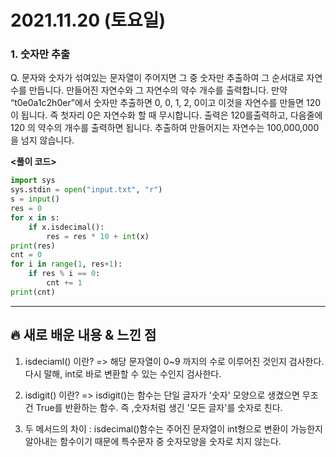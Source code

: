 # 2021.11.20 (토요일)
### **1. 숫자만 추출**

Q. 문자와 숫자가 섞여있는 문자열이 주어지면 그 중 숫자만 추출하여 그 순서대로 자연수를 만듭니다.
   만들어진 자연수와 그 자연수의 약수 개수를 출력합니다.
   만약 “t0e0a1c2h0er”에서 숫자만 추출하면 0, 0, 1, 2, 0이고 이것을 자연수를 만들면 120이 됩니다.
   즉 첫자리 0은 자연수화 할 때 무시합니다. 출력은 120를출력하고, 다음줄에120 의 약수의 개수를 출력하면 
   됩니다.
   추출하여 만들어지는 자연수는 100,000,000을 넘지 않습니다.


**<풀이 코드>**
```python
import sys
sys.stdin = open("input.txt", "r")
s = input()
res = 0
for x in s:
    if x.isdecimal():
        res = res * 10 + int(x)
print(res)
cnt = 0
for i in range(1, res+1):
    if res % i == 0:
        cnt += 1
print(cnt)
```


---
##  **🔥 새로 배운 내용 & 느낀 점**

   1. isdeciaml() 이란?
   => 해당 문자열이 0~9 까지의 수로 이루어진 것인지 검사한다.
      다시 말해, int로 바로 변환할 수 있는 수인지 검사한다.

   2. isdigit() 이란?
   => isdigit()는 함수는 단일 글자가 '숫자' 모양으로 생겼으면 무조건 True를 반환하는 함수.
      즉 ,숫자처럼 생긴 '모든 글자'를 숫자로 친다.

   3. 두 메서드의 차이 : isdecimal()함수는 주어진 문자열이  int형으로 변환이 가능한지 알아내는
      함수이기 때문에 특수문자 중 숫자모양을 숫자로 치지 않는다.